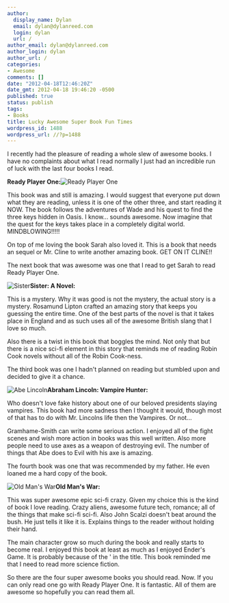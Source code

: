 ```yaml
---
author:
  display_name: Dylan
  email: dylan@dylanreed.com
  login: dylan
  url: /
author_email: dylan@dylanreed.com
author_login: dylan
author_url: /
categories:
- Awesome
comments: []
date: "2012-04-18T12:46:20Z"
date_gmt: 2012-04-18 19:46:20 -0500
published: true
status: publish
tags:
- Books
title: Lucky Awesome Super Book Fun Times
wordpress_id: 1488
wordpress_url: //?p=1488
---
```


I recently had the pleasure of reading a whole slew of awesome books. I have no complaints about what I read normally I just had an incredible run of luck with the last four books I read.

**Ready Player One:**![][1]

   [1]: http://upload.wikimedia.org/wikipedia/en/thumb/a/a4/Ready_Player_One_cover.jpg/220px-Ready_Player_One_cover.jpg (Ready Player One)

This book was and still is amazing. I would suggest that everyone put down what they are reading, unless it is one of the other three, and start reading it NOW. The book follows the adventures of Wade and his quest to find the three keys hidden in Oasis. I know... sounds awesome. Now imagine that the quest for the keys takes place in a completely digital world. MINDBLOWING!!!!!

On top of me loving the book Sarah also loved it. This is a book that needs an sequel or Mr. Cline to write another amazing book. GET ON IT CLINE!!

The next book that was awesome was one that I read to get Sarah to read Ready Player One.

![][2]**Sister: A Novel:**

   [2]: http://dizana.com//media/2012/02/Screen-shot-2012-02-02-at-Feb-2-2012-4.14.26-PM.png (Sister)

This is a mystery. Why it was good is not the mystery, the actual story is a mystery. Rosamund Lipton crafted an amazing story that keeps you guessing the entire time. One of the best parts of the novel is that it takes place in England and as such uses all of the awesome British slang that I love so much.

Also there is a twist in this book that boggles the mind. Not only that but there is a nice sci-fi element in this story that reminds me of reading Robin Cook novels without all of the Robin Cook-ness.

The third book was one I hadn't planned on reading but stumbled upon and decided to give it a chance.

![][3]**Abraham Lincoln: Vampire Hunter:**

   [3]: http://2.bp.blogspot.com/_YraM07Man7U/TAlMWbfReGI/AAAAAAAAAIg/nE__947xku0/s1600/abraham-lincoln-vampire-hunter.jpg (Abe Lincoln)

Who doesn't love fake history about one of our beloved presidents slaying vampires. This book had more sadness then I thought it would, though most of that has to do with Mr. Lincolns life then the Vampires. Or not...

Gramhame-Smith can write some serious action. I enjoyed all of the fight scenes and wish more action in books was this well written. Also more people need to use axes as a weapon of destroying evil. The number of things that Abe does to Evil with his axe is amazing.

The fourth book was one that was recommended by my father. He even loaned me a hard copy of the book.

![][4]**Old Man's War:**

   [4]: http://ec2.images-amazon.com/images/P/0765348276.01._SCLZZZZZZZ_.jpg (Old Man's War)

This was super awesome epic sci-fi crazy. Given my choice this is the kind of book I love reading. Crazy aliens, awesome future tech, romance; all of the things that make sci-fi sci-fi. Also John Scalzi doesn't beat around the bush. He just tells it like it is. Explains things to the reader without holding their hand.

The main character grow so much during the book and really starts to become real. I enjoyed this book at least as much as I enjoyed Ender's Game. It is probably because of the ' in the title. This book reminded me that I need to read more science fiction.

So there are the four super awesome books you should read. Now. If you can only read one go with Ready Player One. It is fantastic. All of them are awesome so hopefully you can read them all.

 
